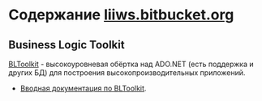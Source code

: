 # Содержание [liiws.bitbucket.org](http://liiws.bitbucket.org/)


## Business Logic Toolkit

[BLToolkit](http://bltoolkit.net/) - высокоуровневая обёртка над ADO.NET (есть поддержка и других БД) для построения высокопроизводительных приложений.

- [Вводная документация по BLToolkit](bltoolkit.html).

